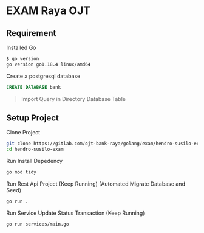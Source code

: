 # EXAM Raya OJT

## Requirement 

Installed Go 
```bash
$ go version
go version go1.18.4 linux/amd64
```

Create a postgresql database
```sql
CREATE DATABASE bank
```

> Import Query in Directory Database Table 

## Setup Project

Clone Project 
```bash
git clone https://gitlab.com/ojt-bank-raya/golang/exam/hendro-susilo-exam
cd hendro-susilo-exam
```

Run Install Depedency
```bash
go mod tidy
```

Run Rest Api Project (Keep Running) (Automated Migrate Database and Seed)
```bash
go run .
```

Run Service Update Status Transaction (Keep Running)
```bash
go run services/main.go
```